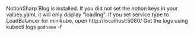 NotionSharp Blog is installed.
If you did not set the notion keys in your values.yaml, it will only display "loading".
If you set service.type to LoadBalancer for minikube, open http://localhost:5080/
Get the logs using kubectl logs `podname` -f

